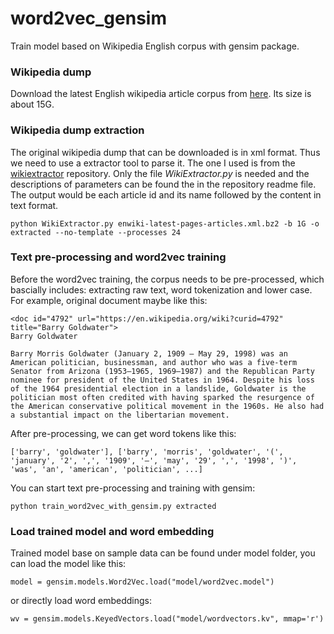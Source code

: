 # word2vec_gensim
Train model based on Wikipedia English corpus with gensim package.


### Wikipedia dump

Download the latest English wikipedia article corpus from [here](https://dumps.wikimedia.org/enwiki/latest/enwiki-latest-pages-articles.xml.bz2). Its size is about 15G.


### Wikipedia dump extraction

The original wikipedia dump that can be downloaded is in xml format. Thus we need to use a extractor tool to parse it. The one I used is from the [wikiextractor](https://github.com/attardi/wikiextractor) repository. Only the file *WikiExtractor.py* is needed and the descriptions of parameters can be found the in the repository readme file. The output would be each article id and its name followed by the content in text format.

```
python WikiExtractor.py enwiki-latest-pages-articles.xml.bz2 -b 1G -o extracted --no-template --processes 24
```

### Text pre-processing and word2vec training

Before the word2vec training, the corpus needs to be pre-processed, which bascially includes: extracting raw text, word tokenization and lower case. For example, original document maybe like this:

```
<doc id="4792" url="https://en.wikipedia.org/wiki?curid=4792" title="Barry Goldwater">
Barry Goldwater

Barry Morris Goldwater (January 2, 1909 – May 29, 1998) was an American politician, businessman, and author who was a five-term Senator from Arizona (1953–1965, 1969–1987) and the Republican Party nominee for president of the United States in 1964. Despite his loss of the 1964 presidential election in a landslide, Goldwater is the politician most often credited with having sparked the resurgence of the American conservative political movement in the 1960s. He also had a substantial impact on the libertarian movement.
```
 
After pre-processing, we can get word tokens like this:

```
['barry', 'goldwater'], ['barry', 'morris', 'goldwater', '(', 'january', '2', ',', '1909', '–', 'may', '29', ',', '1998', ')', 'was', 'an', 'american', 'politician', ...]
```

You can start text pre-processing and training with gensim:

```
python train_word2vec_with_gensim.py extracted
```

### Load trained model and word embedding
Trained model base on sample data can be found under model folder, you can load the model like this:

```
model = gensim.models.Word2Vec.load("model/word2vec.model")
```

or directly load word embeddings:

```
wv = gensim.models.KeyedVectors.load("model/wordvectors.kv", mmap='r')
```
